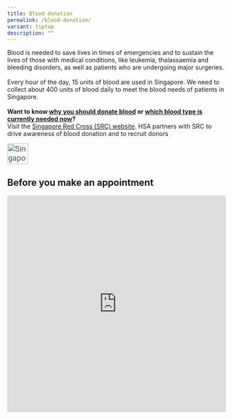 ```yaml
---
title: Blood donation
permalink: /blood-donation/
variant: tiptap
description: ""
---
```

<p>Blood is needed to save lives in times of emergencies and to sustain the lives of those with medical conditions, like leukemia, thalassaemia and bleeding disorders, as well as patients who are undergoing major surgeries.<br><br>Every hour of the day, 15 units of blood are used in Singapore. We need to collect about 400 units of blood daily to meet the blood needs of patients in Singapore.&nbsp;<br><br><strong>Want to know <a href="https://www.redcross.sg/give-blood/why-should-i-donate-blood.html" rel="noopener noreferrer" target="_blank">why you should donate blood</a> or <a href="https://redcross.sg/#bloodstock" rel="noopener noreferrer" target="_blank">which blood type is currently needed now</a>?</strong><br>Visit the <a href="https://www.redcross.sg/give-blood/why-should-i-donate-blood.html" rel="noopener noreferrer nofollow" target="_blank">Singapore Red Cross (SRC) website</a>. HSA partners with SRC to drive awareness of blood donation and to recruit donors</p><div class="isomer-image-wrapper"><img style="box-sizing: border-box; margin-top: 0px; margin-right: 1rem !important; margin-bottom: 0px; margin-left: 0px; padding: 0px; border: 0px; font-style: normal; font-variant-ligatures: normal; font-variant-caps: normal; font-variant-numeric: inherit; font-variant-east-asian: inherit; font-variant-alternates: inherit; font-variant-position: inherit; font-weight: 400; font-stretch: inherit; font-size: 18px; line-height: inherit; font-family: Roboto, sans-serif; font-optical-sizing: inherit; font-kerning: inherit; font-feature-settings: inherit; font-variation-settings: inherit; vertical-align: baseline; display: inline-block; max-width: 100%; width: 3rem !important; color: rgb(74, 89, 96); letter-spacing: normal; orphans: 2; text-align: start; text-indent: 0px; text-transform: none; widows: 2; word-spacing: 0px; -webkit-text-stroke-width: 0px; white-space: normal; background-color: rgb(250, 249, 247); text-decoration-thickness: initial; text-decoration-style: initial; text-decoration-color: initial;" height="auto" width="100%" alt="Singapore Red Cross" src="https://www.hsa.gov.sg/_assets/images/singapore-red-cross.png"></div><p></p><h2>Before you make an appointment</h2><p></p><div class="iframe-wrapper"><iframe style="width:100%;height:500px" allowfullscreen="true" frameborder="0" src="https://www.checkfirst.gov.sg/c/ba257bba-2463-469f-8a32-93b2f6e58e6d"></iframe></div><p></p>